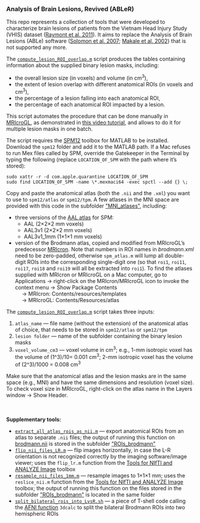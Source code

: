 <h3>Analysis of Brain Lesions, Revived (ABLeR)</h1>

This repo represents a collection of tools that were developed to characterize brain lesions of patients from the Vietnam Head Injury Study (VHIS) dataset ([Raymont et al. 2011](https://www.frontiersin.org/articles/10.3389/fneur.2011.00015/full)). 
It aims to replace the Analysis of Brain Lesions (ABLe) software ([Solomon et al. 2007](https://www.sciencedirect.com/science/article/pii/S016926070700034X?via%3Dihub); [Makale et al. 2002](https://link.springer.com/article/10.3758/BF03195419)) that is not supported any more.

The [`compute_lesion_ROI_overlap.m`](https://github.com/delikkate/ABLeR/blob/main/compute_lesion_ROI_overlap.m) script produces the tables containing information about the supplied binary lesion masks, including:
- the overall lesion size (in voxels) and volume (in cm<sup>3</sup>),
- the extent of lesion overlap with different anatomical ROIs (in voxels and cm<sup>3</sup>),
- the percentage of a lesion falling into each anatomical ROI,
- the percentage of each anatomical ROI impacted by a lesion.

This script automates the procedure that can be done manually in [MRIcroGL](https://www.nitrc.org/projects/mricrogl), as demonstrated in [this video tutorial](https://www.youtube.com/watch?v=VfpEv8Y2EP0), and allows to do it for multiple lesion masks in one batch.

The script requires the [SPM12](https://www.fil.ion.ucl.ac.uk/spm/software/spm12/) toolbox for MATLAB to be installed. Download the `spm12` folder and add it to the MATLAB path. If a Mac refuses to run Mex files called by SPM, override the Gatekeeper in the Terminal by typing the following (replace `LOCATION_OF_SPM` with the path where it’s stored):
```
sudo xattr -r -d com.apple.quarantine LOCATION_OF_SPM
sudo find LOCATION_OF_SPM -name \*.mexmaci64 -exec spctl --add {} \;
```

Copy and paste the anatomical atlas (both the `.nii` and the `.xml`) you want to use to `spm12/atlas` or `spm12/tpm`. A few atlases in the MNI space are provided with this code in the subfolder ["MNI_atlases"](https://github.com/delikkate/ABLeR/tree/main/MNI_atlases), including:
- three versions of the [AAL atlas](https://search.kg.ebrains.eu/instances/Dataset/f8758eda-483e-45fe-8a88-a1fc806dde18) for SPM:
	- AAL (2&times;2&times;2 mm voxels)
	- AAL3v1 (2&times;2&times;2 mm voxels)
	- AAL3v1_1mm (1&times;1&times;1 mm voxels)
- version of the Brodmann atlas, copied and modified from MRIcroGL’s predecessor [MRIcron](https://www.nitrc.org/projects/mricron). Note that numbers in ROI names in *brodmann.xml* need to be zero-padded, otherwise `spm_atlas.m` will lump all double-digit ROIs into the corresponding single-digit one (so that `roi1`, `roi11`, `roi17`, `roi18` and `roi19` will all be extracted into `roi1`).
To find the atlases supplied with MRIcron or MRIcroGL on a Mac computer, go to Applications &rarr; right-click on the MRIcron/MRIcroGL icon to invoke the context menu &rarr; Show Package Contents<br>
&emsp; &rarr; MRIcron: Contents/resources/templates<br>
&emsp; &rarr; MRIcroGL: Contents/Resources/atlas

The [`compute_lesion_ROI_overlap.m`](https://github.com/delikkate/ABLeR/blob/main/compute_lesion_ROI_overlap.m) script takes three inputs:
1) `atlas_name` &mdash; file name (without the extension) of the anatomical atlas of choice, that needs to be stored in `spm12/atlas` or `spm12/tpm`
2) `lesion folder` &mdash; name of the subfolder containing the binary lesion masks
3) `voxel_volume_cm3` &mdash; voxel volume in cm<sup>3</sup>; e.g., 1-mm isotropic voxel has the volume of (1^3)/10= 0.001 cm<sup>3</sup>; 2-mm isotropic voxel has the volume of (2^3)/1000 = 0.008 cm<sup>3</sup>

Make sure that the anatomical atlas and the lesion masks are in the same space (e.g., MNI) and have the same dimensions and resolution (voxel size). To check voxel size in MRIcroGL, right-click on the atlas name in the Layers window &rarr; Show Header.


\
\
**Supplementary tools:**
- [`extract_all_atlas_rois_as_nii.m`](https://github.com/delikkate/ABLeR/blob/main/extract_all_atlas_rois_as_nii.m) &mdash; export anatomical ROIs from an atlas to separate `.nii` files; the output of running this function on [brodmann.nii](https://github.com/delikkate/ABLeR/blob/main/MNI_atlases/brodmann.nii) is stored in the subfolder ["ROIs_brodmann"](https://github.com/delikkate/ABLeR/tree/main/ROIs_brodmann)
- [`flip_nii_files_LR.m`](https://github.com/delikkate/ABLeR/blob/main/flip_nii_files_LR.m) &mdash; flip images horizontally, in case the L-R orientation is not recognized correctly by the imaging software/image viewer; uses the `flip_lr.m` function from the [Tools for NIfTI and ANALYZE Image](https://www.mathworks.com/matlabcentral/fileexchange/8797-tools-for-nifti-and-analyze-image) toolbox
- [`resample_nii_files_1mm.m`](https://github.com/delikkate/ABLeR/blob/main/resample_nii_files_1mm.m) &mdash; resample images to 1&times;1&times;1 mm; uses the `reslice_nii.m` function from the [Tools for NIfTI and ANALYZE Image](https://www.mathworks.com/matlabcentral/fileexchange/8797-tools-for-nifti-and-analyze-image) toolbox; the output of running this function on the files stored in the subfolder ["ROIs_brodmann"](https://github.com/delikkate/ABLeR/tree/main/ROIs_brodmann) is located in the same folder
- [`split_bilateral_rois_into_LvsR.sh`](https://github.com/delikkate/ABLeR/blob/main/split_bilateral_rois_into_LvsR.sh) &mdash; a piece of T-shell code calling the [AFNI function](https://afni.nimh.nih.gov/pub/dist/doc/program_help/3dcalc.html) `3dcalc` to split the bilateral Brodmann ROIs into two hemispheric ROIs
